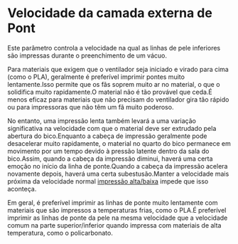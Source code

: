 Velocidade da camada externa de Pont
====
Este parâmetro controla a velocidade na qual as linhas de pele inferiores são impressas durante o preenchimento de um vácuo.

Para materiais que exigem que o ventilador seja iniciado e virado para cima (como o PLA), geralmente é preferível imprimir pontes muito lentamente.Isso permite que os fãs soprem muito ar no material, o que o solidifica muito rapidamente.O material não é tão provável que ceda.É menos eficaz para materiais que não precisam do ventilador gira tão rápido ou para impressoras que não têm um fã muito poderoso.

No entanto, uma impressão lenta também levará a uma variação significativa na velocidade com que o material deve ser extrudado pela abertura do bico.Enquanto a cabeça de impressão geralmente pode desacelerar muito rapidamente, o material no quarto do bico permanece em movimento por um tempo devido à pressão latente dentro da sala do bico.Assim, quando a cabeça da impressão diminui, haverá uma certa emoção no início da linha de ponte.Quando a cabeça da impressão acelera novamente depois, haverá uma certa subestusão.Manter a velocidade mais próxima da velocidade normal [impressão alta/baixa](../Speed/Speed_topbottom.md) impede que isso aconteça.

Em geral, é preferível imprimir as linhas de ponte muito lentamente com materiais que são impressos a temperaturas frias, como o PLA.É preferível imprimir as linhas de ponte da pele na mesma velocidade que a velocidade comum na parte superior/inferior quando impressa com materiais de alta temperatura, como o policarbonato.